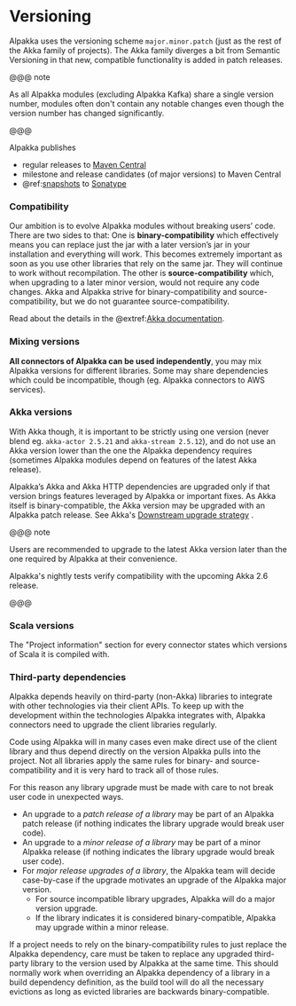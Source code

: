 # Versioning 

Alpakka uses the versioning scheme `major.minor.patch` (just as the rest of the Akka family of projects). The Akka family diverges a bit from Semantic Versioning in that new, compatible functionality is added in patch releases.

@@@ note 

As all Alpakka modules (excluding Alpakka Kafka) share a single version number, modules often don't contain any notable changes even though the version number has changed significantly.

@@@

Alpakka publishes 

* regular releases to [Maven Central](https://search.maven.org/search?q=g:com.lightbend.akka%20akka-stream-)
* milestone and release candidates (of major versions) to Maven Central
* @ref:[snapshots](snapshots.md) to [Sonatype](https://oss.sonatype.org/content/repositories/snapshots/com/lightbend/akka/)

### Compatibility

Our ambition is to evolve Alpakka modules without breaking users’ code. There are two sides to that: One is **binary-compatibility** which effectively means you can replace just the jar with a later version’s jar in your installation and everything will work. This becomes extremely important as soon as you use other libraries that rely on the same jar. They will continue to work without recompilation. The other is **source-compatibility** which, when upgrading to a later minor version, would not require any code changes. Akka and Alpakka strive for binary-compatibility and source-compatibility, but we do not guarantee source-compatibility.

Read about the details in the @extref:[Akka documentation](akka:common/binary-compatibility-rules.html). 


### Mixing versions

**All connectors of Alpakka can be used independently**, you may mix Alpakka versions for different libraries. Some may share dependencies which could be incompatible, though (eg. Alpakka connectors to AWS services).


### Akka versions

With Akka though, it is important to be strictly using one version (never blend eg. `akka-actor 2.5.21` and `akka-stream 2.5.12`), and do not use an Akka version lower than the one the Alpakka dependency requires (sometimes Alpakka modules depend on features of the latest Akka release).

Alpakka’s Akka and Akka HTTP dependencies are upgraded only if that version brings features leveraged by Alpakka or important fixes. As Akka itself is binary-compatible, the Akka version may be upgraded with an Alpakka patch release. See Akka's [Downstream upgrade strategy](https://doc.akka.io/docs/akka/current/project/downstream-upgrade-strategy.html) <!-- current, page not available in Akka 2.5 -->.

@@@ note 

Users are recommended to upgrade to the latest Akka version later than the one required by Alpakka at their convenience. 

Alpakka's nightly tests verify compatibility with the upcoming Akka 2.6 release.

@@@


### Scala versions

The "Project information" section for every connector states which versions of Scala it is compiled with.


### Third-party dependencies

Alpakka depends heavily on third-party (non-Akka) libraries to integrate with other technologies via their client APIs. To keep up with the development within the technologies Alpakka integrates with, Alpakka connectors need to upgrade the client libraries regularly. 

Code using Alpakka will in many cases even make direct use of the client library and thus depend directly on the version Alpakka pulls into the project. Not all libraries apply the same rules for binary- and source-compatibility and it is very hard to track all of those rules. 

For this reason any library upgrade must be made with care to not break user code in unexpected ways.

* An upgrade to a *patch release of a library* may be part of an Alpakka patch release (if nothing indicates the library upgrade would break user code).
* An upgrade to a *minor release of a library* may be part of a minor Alpakka release  (if nothing indicates the library upgrade would break user code).
* For *major release upgrades of a library*, the Alpakka team will decide case-by-case if the upgrade motivates an upgrade of the Alpakka major version. 
    * For source incompatible library upgrades, Alpakka will do a major version upgrade.
    * If the library indicates it is considered binary-compatible, Alpakka may upgrade within a minor release.

If a project needs to rely on the binary-compatibility rules to just replace the Alpakka dependency, care must be taken to replace any upgraded third-party library to the version used by Alpakka at the same time. This should normally work when overriding an Alpakka dependency of a library in a build dependency definition, as the build tool will do all the necessary evictions as long as evicted libraries are backwards binary-compatible.

